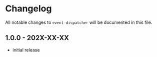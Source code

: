 # Changelog

All notable changes to `event-dispatcher` will be documented in this file.

## 1.0.0 - 202X-XX-XX

- initial release
